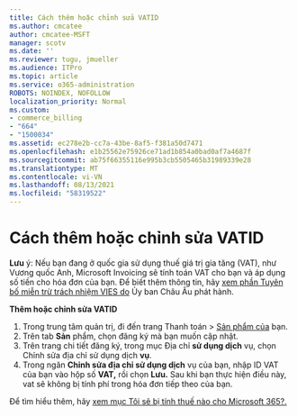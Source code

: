 ```yaml
---
title: Cách thêm hoặc chỉnh sửa VATID
ms.author: cmcatee
author: cmcatee-MSFT
manager: scotv
ms.date: ''
ms.reviewer: tugu, jmueller
ms.audience: ITPro
ms.topic: article
ms.service: o365-administration
ROBOTS: NOINDEX, NOFOLLOW
localization_priority: Normal
ms.custom:
- commerce_billing
- "664"
- "1500034"
ms.assetid: ec278e2b-cc7a-43be-8af5-f381a50d7471
ms.openlocfilehash: e1b25562e75926ce71ad1b854a0bad0af7a4687f
ms.sourcegitcommit: ab75f66355116e995b3cb5505465b31989339e28
ms.translationtype: MT
ms.contentlocale: vi-VN
ms.lasthandoff: 08/13/2021
ms.locfileid: "58319522"
---
```

# <a name="how-to-add-or-edit-a-vatid"></a>Cách thêm hoặc chỉnh sửa VATID

**Lưu** ý: Nếu bạn đang ở quốc gia sử dụng thuế giá trị gia tăng (VAT), như Vương quốc Anh, Microsoft Invoicing sẽ tính toán VAT cho bạn và áp dụng số tiền cho hóa đơn của bạn. Để biết thêm thông tin, hãy [xem phần Tuyên bố miễn trừ trách nhiệm VIES do](https://go.microsoft.com/fwlink/p/?LinkID=841741) Ủy ban Châu Âu phát hành.

**Thêm hoặc chỉnh sửa VATID**

1. Trong trung tâm quản  trị, đi đến trang Thanh toán \> [Sản phẩm của](https://go.microsoft.com/fwlink/p/?linkid=842054) bạn.
2. Trên tab **Sản** phẩm, chọn đăng ký mà bạn muốn cập nhật.
3. Trên trang chi tiết đăng ký, trong mục Địa chỉ **sử dụng dịch** vụ, chọn Chỉnh sửa địa chỉ sử dụng dịch **vụ**.
4. Trong ngăn **Chỉnh sửa địa chỉ sử dụng dịch** vụ của bạn, nhập ID VAT của bạn vào hộp số **VAT,** rồi chọn **Lưu.** Sau khi bạn thực hiện điều này, vat sẽ không bị tính phí trong hóa đơn tiếp theo của bạn.

Để tìm hiểu thêm, hãy [xem mục Tôi sẽ bị tính thuế nào cho Microsoft 365?.](https://docs.microsoft.com/microsoft-365/commerce/billing-and-payments/tax-information#what-tax-will-i-be-charged)